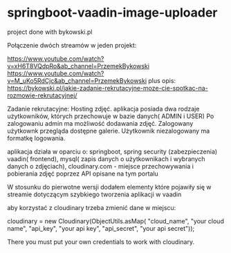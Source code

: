 # springboot-vaadin-image-uploader
project done with bykowski.pl



Połączenie dwóch streamów w jeden projekt:

https://www.youtube.com/watch?v=xH6T8VQdpRo&ab_channel=PrzemekBykowski
https://www.youtube.com/watch?v=M_uKo5RdCjc&ab_channel=PrzemekBykowski
plus opis:
https://bykowski.pl/jakie-zadanie-rekrutacyjne-moze-cie-spotkac-na-rozmowie-rekrutacyjnej/


Zadanie rekrutacyjne:
Hosting zdjęć. aplikacja posiada dwa rodzaje użytkowników, których przechowuje w bazie danych( ADMIN i USER)
Po zalogowaniu admin ma możliwość dodawania zdjęć. Zalogowany użytkownk przegląda dostępne galerie.
Użytkownik niezalogowany ma formatkę logowania.

aplikacja działa w oparciu o:
springboot,
spring security (zabezpieczenia)
vaadin( frontend),
mysql( zapis danych o użytkownikach i wybranych danych o zdjęciach),
cloudinary.com - miejsce przechowywania i pobierania zdjęć poprzez API opisane na tym portalu

W stosunku do pierwotne wersji dodałem elementy które pojawiły się w streamie dotyczącym szybkiego tworzenia aplikacji w vaadin

aby korzystać z cloudinary trzeba zmienić dane w miejscu:

 cloudinary = new Cloudinary(ObjectUtils.asMap(
                "cloud_name", "your cloud name",
                "api_key", "your api key",
                "api_secret", "your api secret"));

 There you must put your own credentials to work with cloudinary.
